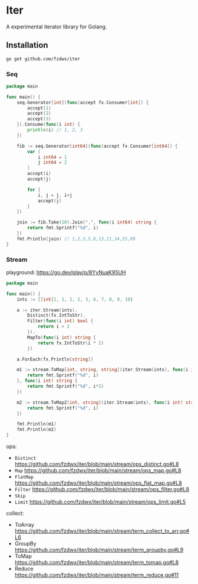 # Iter

A experimental iterator library for Golang.

## Installation

```bash
go get github.com/fzdwx/iter
```

### Seq

```go
package main

func main() {
	seq.Generator[int](func(accept fx.Consumer[int]) {
		accept(1)
		accept(2)
		accept(3)
	}).Consume(func(i int) {
		println(i) // 1, 2, 3
	})

	fib := seq.Generator[int64](func(accept fx.Consumer[int64]) {
		var (
			i int64 = 1
			j int64 = 2
		)
		accept(i)
		accept(j)

		for {
			i, j = j, i+j
			accept(j)
		}
	})

	join := fib.Take(10).Join(",", func(i int64) string {
		return fmt.Sprintf("%d", i)
	})
	fmt.Println(join) // 1,2,3,5,8,13,21,34,55,89
}

```

### Stream

playground: https://go.dev/play/p/8YyNuaK95UH

```go
package main

func main() {
	ints := []int{1, 1, 2, 2, 3, 6, 7, 8, 9, 10}

	a := iter.Stream(ints).
		Distinct(fx.IntToStr).
		Filter(func(i int) bool {
			return i > 2
		}).
		MapTo(func(i int) string {
			return fx.IntToStr(i * 2)
		})

	a.ForEach(fx.Println[string])

	m1 := stream.ToMap[int, string, string](iter.Stream(ints), func(i int) string {
		return fmt.Sprintf("%d", i)
	}, func(i int) string {
		return fmt.Sprintf("%d", i*2)
	})

	m2 := stream.ToMap2[int, string](iter.Stream(ints), func(i int) string {
		return fmt.Sprintf("%d", i)
	})

	fmt.Println(m1)
	fmt.Println(m2)
}

```

ops:

- `Distinct` https://github.com/fzdwx/iter/blob/main/stream/ops_distinct.go#L8
- `Map` https://github.com/fzdwx/iter/blob/main/stream/ops_map.go#L8
- `FlatMap` https://github.com/fzdwx/iter/blob/main/stream/ops_flat_map.go#L8
- `Filter` https://github.com/fzdwx/iter/blob/main/stream/ops_filter.go#L8
- `Skip`
- `Limit` https://github.com/fzdwx/iter/blob/main/stream/ops_limit.go#L5

collect:

- ToArray https://github.com/fzdwx/iter/blob/main/stream/term_collect_to_arr.go#L6
- GroupBy https://github.com/fzdwx/iter/blob/main/stream/term_groupby.go#L9
- ToMap  https://github.com/fzdwx/iter/blob/main/stream/term_tomap.go#L8
- Reduce https://github.com/fzdwx/iter/blob/main/stream/term_reduce.go#11
